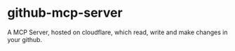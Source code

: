 # github-mcp-server
A MCP Server, hosted on cloudflare, which read, write and make changes in your github.
